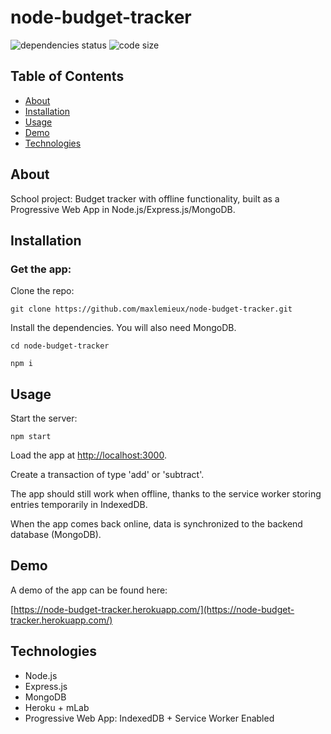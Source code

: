 # node-budget-tracker
![dependencies status](https://img.shields.io/david/maxlemieux/node-budget-tracker?style=for-the-badge)
![code size](https://img.shields.io/github/languages/code-size/maxlemieux/node-budget-tracker?style=for-the-badge)

## Table of Contents
* [About](#about)
* [Installation](#installation)
* [Usage](#usage)
* [Demo](#demo)
* [Technologies](#technologies)

## About
School project: Budget tracker with offline functionality, built as a Progressive Web App in Node.js/Express.js/MongoDB.

## Installation

### Get the app:

Clone the repo:

`git clone https://github.com/maxlemieux/node-budget-tracker.git`

Install the dependencies. You will also need MongoDB.

`cd node-budget-tracker`

`npm i`

## Usage

Start the server:

`npm start`

Load the app at [http://localhost:3000](http://localhost:3000).

Create a transaction of type 'add' or 'subtract'.

The app should still work when offline, thanks to the service worker storing entries temporarily in IndexedDB.

When the app comes back online, data is synchronized to the backend database (MongoDB).

## Demo
A demo of the app can be found here:

[https://node-budget-tracker.herokuapp.com/](https://node-budget-tracker.herokuapp.com/)

## Technologies
* Node.js
* Express.js
* MongoDB
* Heroku + mLab
* Progressive Web App: IndexedDB + Service Worker Enabled
